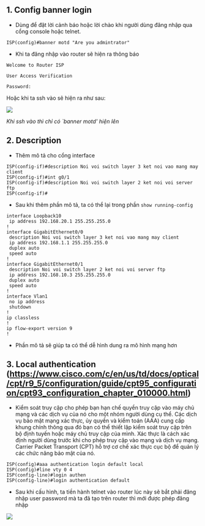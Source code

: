 ## 1. Config banner login
- Dùng để đặt lời cảnh báo hoặc lời chào khi người dùng đăng nhập qua cổng console hoặc telnet.

```ISP(config)#banner login "Welcome to Router ISP"
ISP(config)#banner motd "Are you admintrator"
```
- Khi ta đăng nhập vào router sẽ hiện ra thông báo
```Are you admintrator
Welcome to Router ISP

User Access Verification

Password: 
```

Hoặc khi ta ssh vào sẽ hiện ra như sau:

<img src='https://i.imgur.com/1eBN5Fh.png'>

 *Khi ssh vào thì chỉ có `banner motd' hiện lên*

## 2. Description
- Thêm mô tả cho cổng interface
```ISP(config)#int g0/0
ISP(config-if)#description Noi voi switch layer 3 ket noi vao mang may client
ISP(config-if)#int g0/1
ISP(config-if)#description Noi voi switch layer 2 ket noi voi server ftp
ISP(config-if)#
```

- Sau khi thêm phần mô tả, ta có thể lại trong phần `show running-config`
```
interface Loopback10
 ip address 192.168.20.1 255.255.255.0
!
interface GigabitEthernet0/0
 description Noi voi switch layer 3 ket noi vao mang may client
 ip address 192.168.1.1 255.255.255.0
 duplex auto
 speed auto
!
interface GigabitEthernet0/1
 description Noi voi switch layer 2 ket noi voi server ftp
 ip address 192.168.10.3 255.255.255.0
 duplex auto
 speed auto
!
interface Vlan1
 no ip address
 shutdown
!
ip classless
!
ip flow-export version 9
!
```

- Phần mô tả sẽ giúp ta có thể dễ hình dung ra mô hình mạng hơn

## 3. Local authentication (https://www.cisco.com/c/en/us/td/docs/optical/cpt/r9_5/configuration/guide/cpt95_configuration/cpt93_configuration_chapter_010000.html)
- Kiểm soát truy cập cho phép bạn hạn chế quyền truy cập vào máy chủ mạng và các dịch vụ của nó cho một nhóm người dùng cụ thể. Các dịch vụ bảo mật mạng xác thực, ủy quyền và kiểm toán (AAA) cung cấp khung chính thông qua đó bạn có thể thiết lập kiểm soát truy cập trên bộ định tuyến hoặc máy chủ truy cập của mình. Xác thực là cách xác định người dùng trước khi cho phép truy cập vào mạng và dịch vụ mạng. Carrier Packet Transport (CPT) hỗ trợ cơ chế xác thực cục bộ để quản lý các chức năng bảo mật của nó.
```ISP(config)#aaa new-model
ISP(config)#aaa authentication login default local 
ISP(config)#line vty 0 4
ISP(config-line)#login authen
ISP(config-line)#login authentication default
```

- Sau khi cấu hình, ta tiền hành telnet vào router lúc này sẽ bắt phải đăng nhập user password mà ta đã tạo trên router thì mới được phép đăng nhập

<img src='https://i.imgur.com/JyZyZyE.png'>

